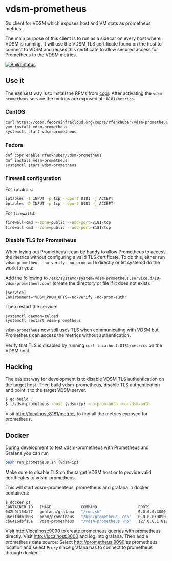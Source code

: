 # vdsm-prometheus
Go client for VDSM which exposes host and VM stats as prometheus metrics.

The main purpose of this client is to run as a sidecar on every host where VDSM
is running. It will use the VDSM TLS certificate found on the host to connect
to VDSM and reuses this certificate to allow secured access for Prometheus to
the VDSM metrics.

[![Build Status](https://travis-ci.org/rmohr/vdsm-prometheus.svg?branch=master)](https://travis-ci.org/rmohr/vdsm-prometheus)


## Use it

The easisest way is to install the RPMs from
[copr](https://copr.fedorainfracloud.org/coprs/rfenkhuber/vdsm-prometheus/).
After activating the `vdsm-prometheus` service the metrics are exposed at
`:8181/metrics`.

### CentOS
```bash
curl https://copr.fedorainfracloud.org/coprs/rfenkhuber/vdsm-prometheus/repo/epel-7/rfenkhuber-vdsm-prometheus-epel-7.repo > /etc/yum.repos.d/vdsm-prometheus.repo
yum install vdsm-prometheus
systemctl start vdsm-prometheus
```
### Fedora
```bash
dnf copr enable rfenkhuber/vdsm-prometheus
dnf install vdsm-prometheus
systemctl start vdsm-prometheus
```

### Firewall configuration

For `iptables`:
```bash
iptables -I INPUT -p tcp --dport 8181 -j ACCEPT
iptables -D INPUT -p tcp --dport 8181 -j ACCEPT
```

For `firewalld`:

```bash
firewall-cmd --zone=public --add-port=8181/tcp
firewall-cmd --zone=public --add-port=8181/tcp
```

### Disable TLS for Prometheus

When trying out Prometheus it can be handy to allow Prometheus to access the
metrics without configuring a valid TLS certificate.  To do this, either run
`vdsm-prometheus -no-verify -no-prom-auth` directly or let systemd do the work
for you:

Add the following to
`/etc/systemd/system/vdsm-prometheus.service.d/10-vdsm-prometheus.conf`
(create the directory or file if it does not exist):
```
[Service]
Environment="VDSM_PROM_OPTS=-no-verify -no-prom-auth"
```
Then restart the service:
```
systemctl daemon-reload
systemctl restart vdsm-prometheus
```

`vdsm-prometheus` now still uses TLS when communicating with VDSM but
Prometheus can access the metrics without authentication.

Verify that TLS is disabled by running `curl localhost:8181/metrics` on the
VDSM host.

## Hacking
The easiest way for development is to disable VDSM TLS authentication on the
target host. Then build vdsm-prometheus, disable TLS authentication and point
it to the target VDSM server.
```bash
$ go build .
$ ./vdsm-prometheus -host {vdsm-ip} -no-prom-auth -no-vdsm-auth
```
Visit <http://localhost:8181/metrics> to find all the metrics exposed for
prometheus.

## Docker
During development to test vdsm-prometheus with Prometheus and Grafana you can
run
```bash
bash run_prometheus.sh {vdsm-ip}
```
Make sure to disable TLS on the target VDSM host or to provide valid
certificates to vdsm-prometheus.

This will start vdsm-promehteus, prometheus and grafana in docker containers:

```bash
$ docker ps
CONTAINER ID   IMAGE             COMMAND                  PORTS                         NAMES
042b9f154a77   grafana/grafana   "/run.sh"                0.0.0.0:3000->3000/tcp        grafana
96e7fddb1b03   prom/prometheus   "/bin/prometheus -con"   0.0.0.0:9090->9090/tcp        prometheus
cb6416dbf15e   vdsm-prometheus   "/vdsm-prometheus -ho"   127.0.0.1:8181->8181/tcp      vdsm-prometheus
```
Visit <http://localhost:9090> to create prometheus queries with prometheus
directly. Visit <http://localhost:3000> and log into grafana.  Then add a
prometheus data source: Select <http://prometheus:9090> as prometheus location
and select `Proxy` since grafana has to connect to prometheus through docker.
